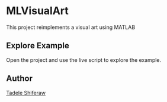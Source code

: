 # MLVisualArt
This project reimplements a visual art using MATLAB
<h2>Explore Example</h2>
<p>Open the project and use the live script to explore the example. </p>
<h2>Author</h2>
<p><a href="https://www.linkedin.com/in/tadele-shiferaw-24464b12/">Tadele Shiferaw</a></p>
